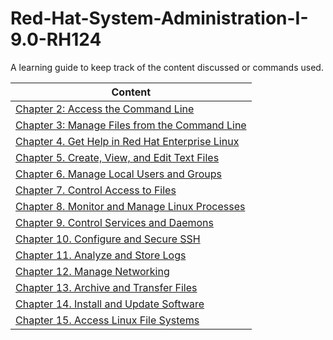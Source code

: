 # Red-Hat-System-Administration-I-9.0-RH124
A learning guide to keep track of the content discussed or commands used.

| Content |
| --- |
| [Chapter 2: Access the Command Line](https://github.com/Ahmed-Abd-El-gawad/Red-Hat-System-Administration-I-9.0-RH124/tree/main/Chapter%2002:%20Access%20the%20command%20line) |
| [Chapter 3: Manage Files from the Command Line](https://github.com/Ahmed-Abd-El-gawad/Red-Hat-System-Administration-I-9.0-RH124/blob/main/Chapter%2003:%20Manage%20Files%20from%20the%20Command%20Line/README.md) |
| [Chapter 4. Get Help in Red Hat Enterprise Linux](https://github.com/Ahmed-Abd-El-gawad/Red-Hat-System-Administration-I-9.0-RH124/blob/main/Chapter%2004.%20Get%20Help%20in%20Red%20Hat%20Enterprise%20Linux/README.md) |
| [Chapter 5. Create, View, and Edit Text Files](https://github.com/Ahmed-Abd-El-gawad/Red-Hat-System-Administration-I-9.0-RH124/blob/main/Chapter%2005.%20Create%2C%20View%2C%20and%20Edit%20Text%20Files/README.md) |
| [Chapter 6. Manage Local Users and Groups](https://github.com/Ahmed-Abd-El-gawad/Red-Hat-System-Administration-I-9.0-RH124/blob/main/Chapter%2006.%20Manage%20Local%20Users%20and%20Groups/README.md) |
| [Chapter 7. Control Access to Files](https://github.com/Ahmed-Abd-El-gawad/Red-Hat-System-Administration-I-9.0-RH124/blob/main/Chapter%2007.%20Control%20Access%20to%20Files/README.md) |
| [Chapter 8. Monitor and Manage Linux Processes](https://github.com/Ahmed-Abd-El-gawad/Red-Hat-System-Administration-I-9.0-RH124/blob/main/Chapter%2008.%20Monitor%20and%20Manage%20Linux%20Processes/README.md) |
| [Chapter 9. Control Services and Daemons](https://github.com/Ahmed-Abd-El-gawad/Red-Hat-System-Administration-I-9.0-RH124/blob/main/Chapter%2009.%20Control%20Services%20and%20Daemons/README.md) |
| [Chapter 10. Configure and Secure SSH](https://github.com/Ahmed-Abd-El-gawad/Red-Hat-System-Administration-I-9.0-RH124/blob/main/Chapter%2010.%20Configure%20and%20Secure%20SSH/README.md) |
| [Chapter 11. Analyze and Store Logs](https://github.com/Ahmed-Abd-El-gawad/Red-Hat-System-Administration-I-9.0-RH124/blob/main/Chapter%2011.%20Analyze%20and%20Store%20Logs/README.md) |
| [Chapter 12. Manage Networking](https://github.com/Ahmed-Abd-El-gawad/Red-Hat-System-Administration-I-9.0-RH124/blob/main/Chapter%2012.%20Manage%20Networking/README.md) |
| [Chapter 13. Archive and Transfer Files](https://github.com/Ahmed-Abd-El-gawad/Red-Hat-System-Administration-I-9.0-RH124/blob/main/Chapter%2013.%20Archive%20and%20Transfer%20Files/README.md) |
| [Chapter 14. Install and Update Software](https://github.com/Ahmed-Abd-El-gawad/Red-Hat-System-Administration-I-9.0-RH124/blob/main/Chapter%2014.%20Install%20and%20Update%20Software/README.md) |
| [Chapter 15. Access Linux File Systems](https://github.com/Ahmed-Abd-El-gawad/Red-Hat-System-Administration-I-9.0-RH124/blob/main/Chapter%2015.%20Access%20Linux%20File%20Systems/README.md) |
